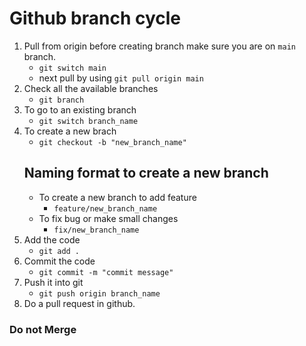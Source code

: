 # Github branch cycle

1. Pull from origin before creating branch make sure you are on `main` branch.
   - `git switch main`
   - next pull by using `git pull origin main`
2. Check all the available branches
   - `git branch`
3. To go to an existing branch
   - `git switch branch_name`
4. To create a new brach
   - `git checkout -b "new_branch_name"`
   ## Naming format to create a new branch
   - To create a new branch to add feature
     - `feature/new_branch_name`
   - To fix bug or make small changes
     - `fix/new_branch_name`
5. Add the code
   - `git add .`
6. Commit the code
   - `git commit -m "commit message"`
7. Push it into git
   - `git push origin branch_name`
8. Do a pull request in github.

### Do not Merge
